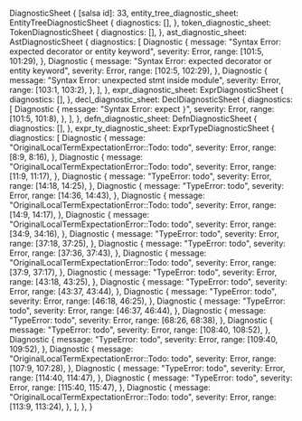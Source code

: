 DiagnosticSheet {
    [salsa id]: 33,
    entity_tree_diagnostic_sheet: EntityTreeDiagnosticSheet {
        diagnostics: [],
    },
    token_diagnostic_sheet: TokenDiagnosticSheet {
        diagnostics: [],
    },
    ast_diagnostic_sheet: AstDiagnosticSheet {
        diagnostics: [
            Diagnostic {
                message: "Syntax Error: expected decorator or entity keyword",
                severity: Error,
                range: [101:5, 101:29),
            },
            Diagnostic {
                message: "Syntax Error: expected decorator or entity keyword",
                severity: Error,
                range: [102:5, 102:29),
            },
            Diagnostic {
                message: "Syntax Error: unexpected stmt inside module",
                severity: Error,
                range: [103:1, 103:2),
            },
        ],
    },
    expr_diagnostic_sheet: ExprDiagnosticSheet {
        diagnostics: [],
    },
    decl_diagnostic_sheet: DeclDiagnosticSheet {
        diagnostics: [
            Diagnostic {
                message: "Syntax Error: expect `}`",
                severity: Error,
                range: [101:5, 101:8),
            },
        ],
    },
    defn_diagnostic_sheet: DefnDiagnosticSheet {
        diagnostics: [],
    },
    expr_ty_diagnostic_sheet: ExprTypeDiagnosticSheet {
        diagnostics: [
            Diagnostic {
                message: "OriginalLocalTermExpectationError::Todo: todo",
                severity: Error,
                range: [8:9, 8:16),
            },
            Diagnostic {
                message: "OriginalLocalTermExpectationError::Todo: todo",
                severity: Error,
                range: [11:9, 11:17),
            },
            Diagnostic {
                message: "TypeError: todo",
                severity: Error,
                range: [14:18, 14:25),
            },
            Diagnostic {
                message: "TypeError: todo",
                severity: Error,
                range: [14:36, 14:43),
            },
            Diagnostic {
                message: "OriginalLocalTermExpectationError::Todo: todo",
                severity: Error,
                range: [14:9, 14:17),
            },
            Diagnostic {
                message: "OriginalLocalTermExpectationError::Todo: todo",
                severity: Error,
                range: [34:9, 34:16),
            },
            Diagnostic {
                message: "TypeError: todo",
                severity: Error,
                range: [37:18, 37:25),
            },
            Diagnostic {
                message: "TypeError: todo",
                severity: Error,
                range: [37:36, 37:43),
            },
            Diagnostic {
                message: "OriginalLocalTermExpectationError::Todo: todo",
                severity: Error,
                range: [37:9, 37:17),
            },
            Diagnostic {
                message: "TypeError: todo",
                severity: Error,
                range: [43:18, 43:25),
            },
            Diagnostic {
                message: "TypeError: todo",
                severity: Error,
                range: [43:37, 43:44),
            },
            Diagnostic {
                message: "TypeError: todo",
                severity: Error,
                range: [46:18, 46:25),
            },
            Diagnostic {
                message: "TypeError: todo",
                severity: Error,
                range: [46:37, 46:44),
            },
            Diagnostic {
                message: "TypeError: todo",
                severity: Error,
                range: [68:26, 68:38),
            },
            Diagnostic {
                message: "TypeError: todo",
                severity: Error,
                range: [108:40, 108:52),
            },
            Diagnostic {
                message: "TypeError: todo",
                severity: Error,
                range: [109:40, 109:52),
            },
            Diagnostic {
                message: "OriginalLocalTermExpectationError::Todo: todo",
                severity: Error,
                range: [107:9, 107:28),
            },
            Diagnostic {
                message: "TypeError: todo",
                severity: Error,
                range: [114:40, 114:47),
            },
            Diagnostic {
                message: "TypeError: todo",
                severity: Error,
                range: [115:40, 115:47),
            },
            Diagnostic {
                message: "OriginalLocalTermExpectationError::Todo: todo",
                severity: Error,
                range: [113:9, 113:24),
            },
        ],
    },
}